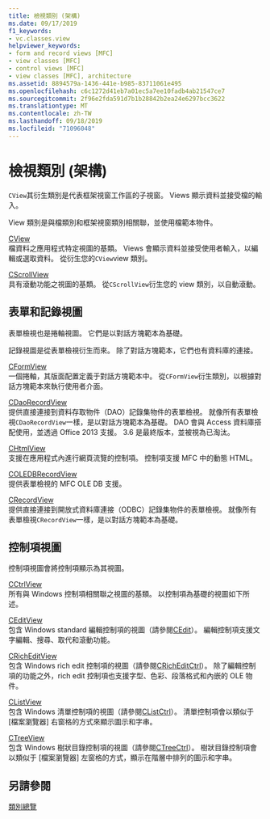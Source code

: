 ```yaml
---
title: 檢視類別 (架構)
ms.date: 09/17/2019
f1_keywords:
- vc.classes.view
helpviewer_keywords:
- form and record views [MFC]
- view classes [MFC]
- control views [MFC]
- view classes [MFC], architecture
ms.assetid: 8894579a-1436-441e-b985-83711061e495
ms.openlocfilehash: c6c1272d41eb7a01ec5a7ee10fadb4ab21547ce7
ms.sourcegitcommit: 2f96e2fda591d7b1b28842b2ea24e6297bcc3622
ms.translationtype: MT
ms.contentlocale: zh-TW
ms.lasthandoff: 09/18/2019
ms.locfileid: "71096048"
---
```

# <a name="view-classes-architecture"></a>檢視類別 (架構)

`CView`其衍生類別是代表框架視窗工作區的子視窗。 Views 顯示資料並接受檔的輸入。

View 類別是與檔類別和框架視窗類別相關聯，並使用檔範本物件。

[CView](../mfc/reference/cview-class.md)<br/>
檔資料之應用程式特定視圖的基類。 Views 會顯示資料並接受使用者輸入，以編輯或選取資料。 從衍生您的`CView`view 類別。

[CScrollView](../mfc/reference/cscrollview-class.md)<br/>
具有滾動功能之視圖的基類。 從`CScrollView`衍生您的 view 類別，以自動滾動。

## <a name="form-and-record-views"></a>表單和記錄視圖

表單檢視也是捲軸視圖。 它們是以對話方塊範本為基礎。

記錄視圖是從表單檢視衍生而來。 除了對話方塊範本，它們也有資料庫的連接。

[CFormView](../mfc/reference/cformview-class.md)<br/>
一個捲軸，其版面配置定義于對話方塊範本中。 從`CFormView`衍生類別，以根據對話方塊範本來執行使用者介面。

[CDaoRecordView](../mfc/reference/cdaorecordview-class.md)<br/>
提供直接連接到資料存取物件（DAO）記錄集物件的表單檢視。 就像所有表單檢視`CDaoRecordView`一樣，是以對話方塊範本為基礎。 DAO 會與 Access 資料庫搭配使用，並透過 Office 2013 支援。 3.6 是最終版本，並被視為已淘汰。

[CHtmlView](../mfc/reference/chtmlview-class.md)<br/>
支援在應用程式內進行網頁流覽的控制項。 控制項支援 MFC 中的動態 HTML。

[COLEDBRecordView](../mfc/reference/coledbrecordview-class.md)<br/>
提供表單檢視的 MFC OLE DB 支援。

[CRecordView](../mfc/reference/crecordview-class.md)<br/>
提供直接連接到開放式資料庫連接（ODBC）記錄集物件的表單檢視。 就像所有表單檢視`CRecordView`一樣，是以對話方塊範本為基礎。

## <a name="control-views"></a>控制項視圖

控制項視圖會將控制項顯示為其視圖。

[CCtrlView](../mfc/reference/cctrlview-class.md)<br/>
所有與 Windows 控制項相關聯之視圖的基類。 以控制項為基礎的視圖如下所述。

[CEditView](../mfc/reference/ceditview-class.md)<br/>
包含 Windows standard 編輯控制項的視圖（請參閱[CEdit](../mfc/reference/cedit-class.md)）。 編輯控制項支援文字編輯、搜尋、取代和滾動功能。

[CRichEditView](../mfc/reference/cricheditview-class.md)<br/>
包含 Windows rich edit 控制項的視圖（請參閱[CRichEditCtrl](../mfc/reference/cricheditctrl-class.md)）。 除了編輯控制項的功能之外，rich edit 控制項也支援字型、色彩、段落格式和內嵌的 OLE 物件。

[CListView](../mfc/reference/clistview-class.md)<br/>
包含 Windows 清單控制項的視圖（請參閱[CListCtrl](../mfc/reference/clistctrl-class.md)）。 清單控制項會以類似于 [檔案瀏覽器] 右窗格的方式來顯示圖示和字串。

[CTreeView](../mfc/reference/ctreeview-class.md)<br/>
包含 Windows 樹狀目錄控制項的視圖（請參閱[CTreeCtrl](../mfc/reference/ctreectrl-class.md)）。 樹狀目錄控制項會以類似于 [檔案瀏覽器] 左窗格的方式，顯示在階層中排列的圖示和字串。

## <a name="see-also"></a>另請參閱

[類別總覽](../mfc/class-library-overview.md)
